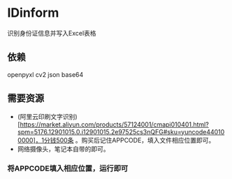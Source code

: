 # IDinform
识别身份证信息并写入Excel表格
## 依赖
openpyxl
cv2
json
base64
## 需要资源
- (阿里云印刷文字识别)[https://market.aliyun.com/products/57124001/cmapi010401.html?spm=5176.12901015.0.i12901015.2e97525cs3nQFG#sku=yuncode440100000]，1分钱500条
。购买后记住APPCODE，填入文件相应位置即可。
- 网络摄像头，笔记本自带的即可。
### 将APPCODE填入相应位置，运行即可
